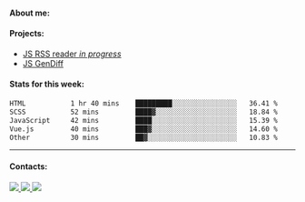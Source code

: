 #### About me:

#### Projects:
- [JS RSS reader *in progress*](https://github.com/GKoil/frontend-project-lvl3)
- [JS GenDiff](https://github.com/GKoil/GenDiff)

#### Stats for this week:
<!--START_SECTION:waka-->

```txt
HTML           1 hr 40 mins    █████████░░░░░░░░░░░░░░░░   36.41 %
SCSS           52 mins         ████▓░░░░░░░░░░░░░░░░░░░░   18.84 %
JavaScript     42 mins         ████░░░░░░░░░░░░░░░░░░░░░   15.39 %
Vue.js         40 mins         ███▓░░░░░░░░░░░░░░░░░░░░░   14.60 %
Other          30 mins         ██▓░░░░░░░░░░░░░░░░░░░░░░   10.83 %
```

<!--END_SECTION:waka-->
---
#### Contacts:

<a target='_blank' title='LinkedIn' href="https://www.linkedin.com/in/gkoil/">
  <img src="https://img.shields.io/badge/LinkedIn-0077B5?style=for-the-badge&logo=linkedin&logoColor=white" />
</a>
<a target='_blank' title='Telegram' href="https://t.me/gkoil">
  <img src="https://img.shields.io/badge/Telegram-2CA5E0?style=for-the-badge&logo=telegram&logoColor=white" />
</a>
<a target='_blank' title='Gmail' href="mailto: gk.grigorev@gmail.com">
  <img src="https://img.shields.io/badge/Gmail-D14836?style=for-the-badge&logo=gmail&logoColor=white" />
</a>

